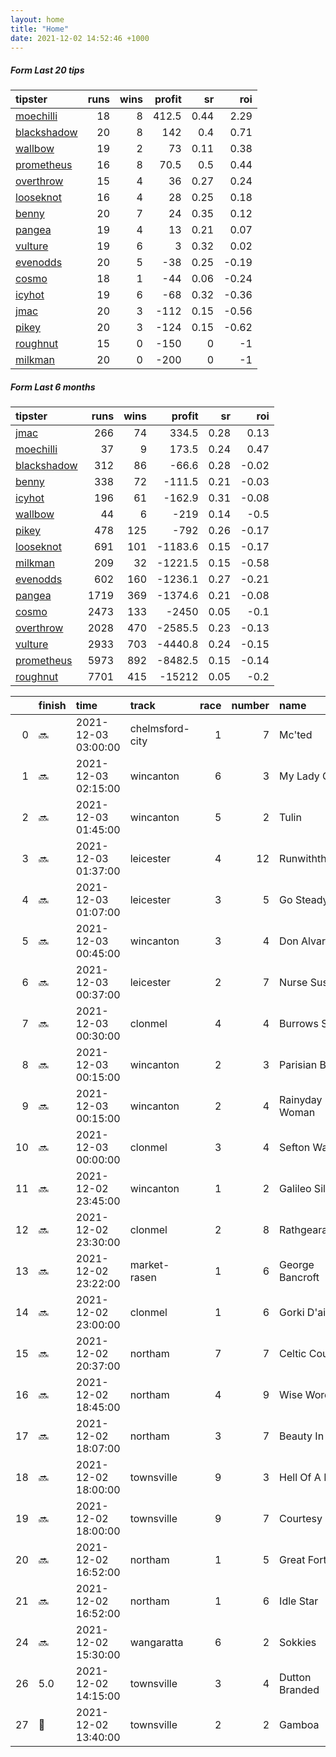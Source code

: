 ```yaml
---   
layout: home  
title: "Home"   
date: 2021-12-02 14:52:46 +1000  
---   
```



##### Form Last 20 tips   

| tipster                                                         |   runs |   wins |   profit |   sr |   roi |
|:----------------------------------------------------------------|-------:|-------:|---------:|-----:|------:|
| [moechilli](https://mrwayneo.github.io/tips/moechilli.html)     |     18 |      8 |    412.5 | 0.44 |  2.29 |
| [blackshadow](https://mrwayneo.github.io/tips/blackshadow.html) |     20 |      8 |    142   | 0.4  |  0.71 |
| [wallbow](https://mrwayneo.github.io/tips/wallbow.html)         |     19 |      2 |     73   | 0.11 |  0.38 |
| [prometheus](https://mrwayneo.github.io/tips/prometheus.html)   |     16 |      8 |     70.5 | 0.5  |  0.44 |
| [overthrow](https://mrwayneo.github.io/tips/overthrow.html)     |     15 |      4 |     36   | 0.27 |  0.24 |
| [looseknot](https://mrwayneo.github.io/tips/looseknot.html)     |     16 |      4 |     28   | 0.25 |  0.18 |
| [benny](https://mrwayneo.github.io/tips/benny.html)             |     20 |      7 |     24   | 0.35 |  0.12 |
| [pangea](https://mrwayneo.github.io/tips/pangea.html)           |     19 |      4 |     13   | 0.21 |  0.07 |
| [vulture](https://mrwayneo.github.io/tips/vulture.html)         |     19 |      6 |      3   | 0.32 |  0.02 |
| [evenodds](https://mrwayneo.github.io/tips/evenodds.html)       |     20 |      5 |    -38   | 0.25 | -0.19 |
| [cosmo](https://mrwayneo.github.io/tips/cosmo.html)             |     18 |      1 |    -44   | 0.06 | -0.24 |
| [icyhot](https://mrwayneo.github.io/tips/icyhot.html)           |     19 |      6 |    -68   | 0.32 | -0.36 |
| [jmac](https://mrwayneo.github.io/tips/jmac.html)               |     20 |      3 |   -112   | 0.15 | -0.56 |
| [pikey](https://mrwayneo.github.io/tips/pikey.html)             |     20 |      3 |   -124   | 0.15 | -0.62 |
| [roughnut](https://mrwayneo.github.io/tips/roughnut.html)       |     15 |      0 |   -150   | 0    | -1    |
| [milkman](https://mrwayneo.github.io/tips/milkman.html)         |     20 |      0 |   -200   | 0    | -1    |

##### Form Last 6 months   

| tipster                                                         |   runs |   wins |   profit |   sr |   roi |
|:----------------------------------------------------------------|-------:|-------:|---------:|-----:|------:|
| [jmac](https://mrwayneo.github.io/tips/jmac.html)               |    266 |     74 |    334.5 | 0.28 |  0.13 |
| [moechilli](https://mrwayneo.github.io/tips/moechilli.html)     |     37 |      9 |    173.5 | 0.24 |  0.47 |
| [blackshadow](https://mrwayneo.github.io/tips/blackshadow.html) |    312 |     86 |    -66.6 | 0.28 | -0.02 |
| [benny](https://mrwayneo.github.io/tips/benny.html)             |    338 |     72 |   -111.5 | 0.21 | -0.03 |
| [icyhot](https://mrwayneo.github.io/tips/icyhot.html)           |    196 |     61 |   -162.9 | 0.31 | -0.08 |
| [wallbow](https://mrwayneo.github.io/tips/wallbow.html)         |     44 |      6 |   -219   | 0.14 | -0.5  |
| [pikey](https://mrwayneo.github.io/tips/pikey.html)             |    478 |    125 |   -792   | 0.26 | -0.17 |
| [looseknot](https://mrwayneo.github.io/tips/looseknot.html)     |    691 |    101 |  -1183.6 | 0.15 | -0.17 |
| [milkman](https://mrwayneo.github.io/tips/milkman.html)         |    209 |     32 |  -1221.5 | 0.15 | -0.58 |
| [evenodds](https://mrwayneo.github.io/tips/evenodds.html)       |    602 |    160 |  -1236.1 | 0.27 | -0.21 |
| [pangea](https://mrwayneo.github.io/tips/pangea.html)           |   1719 |    369 |  -1374.6 | 0.21 | -0.08 |
| [cosmo](https://mrwayneo.github.io/tips/cosmo.html)             |   2473 |    133 |  -2450   | 0.05 | -0.1  |
| [overthrow](https://mrwayneo.github.io/tips/overthrow.html)     |   2028 |    470 |  -2585.5 | 0.23 | -0.13 |
| [vulture](https://mrwayneo.github.io/tips/vulture.html)         |   2933 |    703 |  -4440.8 | 0.24 | -0.15 |
| [prometheus](https://mrwayneo.github.io/tips/prometheus.html)   |   5973 |    892 |  -8482.5 | 0.15 | -0.14 |
| [roughnut](https://mrwayneo.github.io/tips/roughnut.html)       |   7701 |    415 | -15212   | 0.05 | -0.2  |

|    | finish            | time                | track           |   race |   number | name            |   odds | tipster            |
|---:|:------------------|:--------------------|:----------------|-------:|---------:|:----------------|-------:|:-------------------|
|  0 | :soon:            | 2021-12-03 03:00:00 | chelmsford-city |      1 |        7 | Mc'ted          |   5    | looseknot          |
|  1 | :soon:            | 2021-12-03 02:15:00 | wincanton       |      6 |        3 | My Lady Grey    |   3.8  | vulture            |
|  2 | :soon:            | 2021-12-03 01:45:00 | wincanton       |      5 |        2 | Tulin           |   3.9  | pangea,blackshadow |
|  3 | :soon:            | 2021-12-03 01:37:00 | leicester       |      4 |       12 | Runwiththetide  |   4.4  | overthrow          |
|  4 | :soon:            | 2021-12-03 01:07:00 | leicester       |      3 |        5 | Go Steady       |   6    | overthrow          |
|  5 | :soon:            | 2021-12-03 00:45:00 | wincanton       |      3 |        4 | Don Alvaro      |   5.5  | overthrow          |
|  6 | :soon:            | 2021-12-03 00:37:00 | leicester       |      2 |        7 | Nurse Susan     |   1.65 | evenodds,milkman   |
|  7 | :soon:            | 2021-12-03 00:30:00 | clonmel         |      4 |        4 | Burrows Saint   |   3.9  | overthrow          |
|  8 | :soon:            | 2021-12-03 00:15:00 | wincanton       |      2 |        3 | Parisian Blue   |   4.2  | overthrow          |
|  9 | :soon:            | 2021-12-03 00:15:00 | wincanton       |      2 |        4 | Rainyday Woman  |   1.65 | evenodds,overthrow |
| 10 | :soon:            | 2021-12-03 00:00:00 | clonmel         |      3 |        4 | Sefton Warrior  |   6.5  | looseknot          |
| 11 | :soon:            | 2021-12-02 23:45:00 | wincanton       |      1 |        2 | Galileo Silver  |   3.3  | overthrow          |
| 12 | :soon:            | 2021-12-02 23:30:00 | clonmel         |      2 |        8 | Rathgearan      |   7.5  | looseknot          |
| 13 | :soon:            | 2021-12-02 23:22:00 | market-rasen    |      1 |        6 | George Bancroft |   2.35 | vulture            |
| 14 | :soon:            | 2021-12-02 23:00:00 | clonmel         |      1 |        6 | Gorki D'airy    |   3.8  | overthrow          |
| 15 | :soon:            | 2021-12-02 20:37:00 | northam         |      7 |        7 | Celtic Court    |   3.9  | pangea,pikey       |
| 16 | :soon:            | 2021-12-02 18:45:00 | northam         |      4 |        9 | Wise Words      |   2.6  | pikey              |
| 17 | :soon:            | 2021-12-02 18:07:00 | northam         |      3 |        7 | Beauty In Me    |   2.15 | pikey              |
| 18 | :soon:            | 2021-12-02 18:00:00 | townsville      |      9 |        3 | Hell Of A Boy   |   3.5  | vulture            |
| 19 | :soon:            | 2021-12-02 18:00:00 | townsville      |      9 |        7 | Courtesy Bus    |   4.2  | pangea             |
| 20 | :soon:            | 2021-12-02 16:52:00 | northam         |      1 |        5 | Great Fortune   |   1.55 | pikey              |
| 21 | :soon:            | 2021-12-02 16:52:00 | northam         |      1 |        6 | Idle Star       |   9    | looseknot          |
| 24 | :soon:            | 2021-12-02 15:30:00 | wangaratta      |      6 |        2 | Sokkies         |  12    | benny,pangea       |
| 26 | 5.0               | 2021-12-02 14:15:00 | townsville      |      3 |        4 | Dutton Branded  |   4.8  | looseknot          |
| 27 | :2nd_place_medal: | 2021-12-02 13:40:00 | townsville      |      2 |        2 | Gamboa          |   2.15 | benny,pangea       |